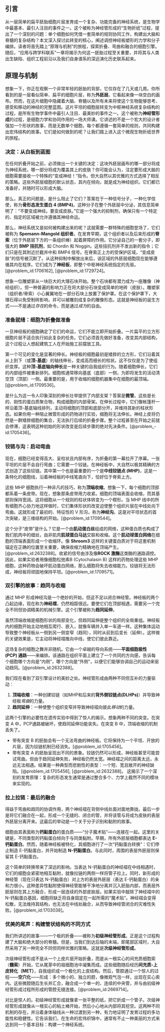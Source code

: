 ## 引言
从一层简单的扁平胚胎细胞片层发育成一个复杂、功能完备的神经系统，是生物学中最基本、最引人注目的事件之一。这个被称为神经管形成的“生物折纸”过程，提出了一个深刻的问题：单个细胞如何凭借一套简单的规则协同工作，构建出大脑和脊髓的复杂结构？本文深入探讨此转变的核心，阐述调控神经板塑形的力学和分子编排。读者将首先踏上“原理与机制”的旅程，探索折叠、弯曲和融合的细胞引擎。随后，“应用与跨学科联系”一章将揭示为何这一胚胎过程至关重要，并将其与人类出生缺陷、组织工程前沿以及我们自身谱系的深远演化历史联系起来。

## 原理与机制

想象一下，你正在观察一个非常年轻的胚胎的背部，它仅存在了几天或几周。你所看到的是一层看似简单、扁平的细胞片层，称为**外胚层**。它看起来像一块空白的画布。然而，在这片细胞中隐藏着大脑、脊髓以及所有未来将使这个生物能够思考、感受和移动的神经的完整蓝图。这片平坦的细胞层转变为中枢神经系统复杂结构的过程，是所有生物学事件中最引人注目、最美妙的事件之一。这个被称为**神经管形成**的过程，是细胞力学和协同作用的一场大师课。它讲述的不是一个宏大的设计者强加一个形状的故事，而是无数单个细胞，每个都遵循一套简单的规则，共同构建出宏伟结构的故事。它们是如何做到的呢？让我们踏上进入这个微观生物折纸世界的旅程。

### 决定：从白板到蓝图

在任何折叠开始之前，必须做出一个关键的决定：这块外胚层画布的哪一部分将成为神经系统，哪一部分将成为覆盖其上的皮肤？你可能会认为，注定要形成大脑的细胞需要接收一个特殊的“变成神经！”指令。但大自然以其优雅的方式选择了相反的策略。这些外胚层细胞的默认状态，其内在倾向，就是成为神经组织。它们都已准备好，并随时可以形成大脑。

那么，真正的问题是，是什么阻止了它们？答案在于一种信号分子，一种化学信使，称为**骨形态发生蛋白 4 (BMP4)**。这种分子在整个外胚层中分泌，其信息简单明了：“不要变成神经。要变成皮肤。”它是一个强大的抑制剂，确保只有一个特定的、指定的区域被允许遵循其神经命运。

那么，神经系统又是如何被构建出来的呢？这就需要一群特殊的细胞登场了，它们被称为 **Spemann-Mangold 组织者**。在发育早期，这个组织者以及后来形成的**脊索**（位于外胚层下方的一条组织棒）起着屏障的作用。它分泌自己的一套分子，即强大的 **BMP 拮抗剂**，如 Chordin 和 Noggin。这些拮抗剂并不发出新的指令；它们只是在其附近拦截并中和 BMP4 信号。在脊索正上方的受保护区域，“变成皮肤”的信号被沉默了。从这种抑制中解放出来后，该区域的外胚层细胞现在能够遵循其内在程序。它们成为了**神经板**，即整个中枢神经系统指定的先驱。[@problem_id:1706162], [@problem_id:1729724]。

想象一位雕塑家从一块巨大的大理石块开始。整个石块都有潜力成为一座雕像（神经组织）。但一种普遍的影响力正在将大部分石块变成简单的地砖（皮肤）。雕塑家（组织者/脊索）小心翼翼地在一部分石块上放置了保护罩。在这个保护罩下，大理石得以免受制砖影响，并可以被雕刻成复杂的雕像形态。这就是神经板的诞生方式——不是通过*存在*的命令，而是通过*成为*的自由。

### 准备就绪：细胞为折叠做准备

一旦神经板的细胞确定了它们的命运，它们不能立即开始折叠。一片扁平的立方形细胞片层不适合执行如此复杂的任务。它们必须首先做好准备，改变其内部结构，这个过程让人想起建筑工人在开始施工前摆放工具。

第一个可见的变化是显著的伸长。神经板的细胞最初是矮胖的立方形，它们沿着其从上到下（或**顶-基底**）的轴线伸长，变成高而细长的柱状。这不仅仅是为了使组织变厚。这种**顶-基底轴向伸长**是一种关键的自我组织行为。随着细胞伸长，它们的内部组件被重新排列。细胞核通常移向基底（底部）一侧，为即将发生的活动清空顶（顶部）一侧。最重要的是，用于收缩的细胞机器集中在细胞的最顶端。[@problem_id:1709536]。

是什么为这一令人印象深刻的伸长壮举提供了内部支架？答案是**微管**。这些是长的、刚性的蛋白质聚合物，构成细胞的内部骨架。在伸长过程中，它们像帐篷杆一样沿着顶-基底轴线排列，主动将细胞的顶部和底部分开，并维持其新的柱状形态。如果你用一种阻止微管形成的药物进行实验，细胞将无法伸长。神经上皮将仍然是一群矮胖细胞的集合，无法执行后续的折叠步骤。整个过程甚至在开始之前就会停滞，这表明这种初始的形状改变是后续步骤的绝对先决条件。[@problem_-id:1705436]。

### 铰链与沟：启动弯曲

现在，细胞已经变得高大、呈柱状且内部有序，为折叠的第一幕拉开了序幕。一张平坦的片层不会自行弯曲；它需要一个铰链。在神经板中，大自然以极其精确的方式创造了这些铰链。其中第一个也是最重要的一个是**中线铰链点 (MHP)**，这是一条特化的细胞线，沿着神经板的中线笔直向下，恰好位于脊索上方。

这些 MHP 细胞执行一种非凡的技巧，称为**顶端收缩**。想象一下，每​​个细胞的顶部都系着一条皮带。现在，想象那条皮带用力收紧。细胞的顶端表面会收缩，而其基部则保持宽阔。这将细胞从一个规则的柱状体转变为一个楔形。当 MHP 线中的所有细胞齐心协力地这样做时，它们集体形状的改变迫使整个组织片层在中线处向下弯曲。这就形成了最初的、特征性的 V 形沟，称为**神经沟**。这是对平坦状态的首次突破，是三维结构的开始。[@problem_id:1709544]。

这个分子“皮带”是什么？它是一个由**肌动蛋白丝**组成的网络，这种蛋白质也构成了我们肌肉中的细丝，由非肌肉**肌球蛋白马达**交联和收缩。这个**肌动球蛋白网络**在细胞的顶端表面形成一个收缩环。像 **Shroom3** 这样的关键蛋白质对于将这套机制锚定在正确的位置至关重要，确保收缩力精确地在顶端产生。[@problem_id:2632388]。收紧的信号由涉及像**ROCK 激酶**这类酶的通路调控。因此，如果实验者用像细胞松弛素B (Cytochalasin B) 这样的药物处理这些 MHP 细胞，这种药物会破坏肌动蛋白网络，那么细胞将失去收缩能力。铰链将无法形成，神经板将顽固地保持平坦。[@problem_id:1709571]。

### 双引擎的故事：趋同与收缩

通过 MHP 形成神经沟是一个绝妙的开始，但这不足以闭合神经管。神经板的两个凸起边缘，现在称为**神经褶**，仍然相距很远。要使它们在顶部相遇，需要另一个完全不同但协调精美的机械引擎。这个引擎被称为**趋同延伸**。

虽然顶端收缩是细胞形状的局部变化，但趋同延伸是整个组织的全局重组。神经板内的细胞开始主动地相互爬行、嵌入，就像车辆并入单一车道一样。这种集体运动导致整个神经板从一侧到另一侧变窄（趋同），同时从前到后变长（延伸）。这样做的关键效果是，它主动将神经褶推向中线，使它们彼此靠近。

这场复杂的细胞之舞并非随机。它由一个卓越的导向系统——**平面细胞极性 (PCP) 通路**——来编排。该通路在组织平面上建立了一个共同的方向感，告诉每个细胞哪个方向是“内侧”，哪个方向是“外侧”，以便它们能够协调自己的运动来驱动趋同。[@problem_id:2632388]。

我们现在看到了双引擎设计的美妙之处。神经管形成由两种不同但互补的力量驱动：
1. **顶端收缩**：一种创建铰链（如MHP和后来的**背外侧铰链点(DLHPs)**）并导致神经板*弯曲*的力量。
2. **趋同延伸**：一种使整个组织变窄并导致神经褶向彼此*移动*的力量。

这两个引擎的必要性在遗传实验中得到了惊人的揭示。想象两种不同的突变。在突变 A 中，PCP通路被破坏，使趋同延伸功能丧失。在突变 B 中，顶端收缩的机制丢失了。
*   带有突变 B 的胚胎会有一个无法弯曲的神经板。它将保持为一个平坦、开放的片层，因为铰链机制已经消失。[@problem_id:1705456]。
*   带有突变 A 的胚胎呈现出不同的景象。铰链仍然可以形成，神经板甚至可能尝试弯曲。但由于趋同延伸失败，神经板仍然太宽。神经褶之间的距离太远，永远无法相遇。结果是一种典型而悲剧性的表型：一个短、宽且敞开的神经缺陷。[@problem_id:1705456], [@problem_id:2632388]。
这揭示了一个深刻的发育原理：复杂的形态发生通常是通过整合多个、力学上截然不同的模块来实现的。

### 拉上拉链：最后的融合

得益于弯曲和趋同的协调作用，两个神经褶在背侧中线处面对面地靠拢。最后一步是将它们融合在一起，形成一个无缝的、闭合的管，并将该管与将成为皮肤的表层外胚层分离开来。这最后的举动是一个关于分子识别和黏附的故事。

细胞由其表面称为**钙黏蛋白**的蛋白质——“分子魔术贴”——连接在一起。这里的关键是，不同类型的钙黏蛋白倾向于与同类黏附。早期，所有外胚层细胞都表达 **E-钙黏蛋白**。然而，随着神经板被特化，其细胞进行了一次“钙黏蛋白转换”：它们停止制造 E-钙黏蛋白，并开始制造 **N-钙黏蛋白**。与此同时，周围的表层外胚层则保留其 E-钙黏蛋白。

这个简单的转换带来了深远的影响。当表达 N-钙黏蛋白的神经褶在中线相遇时，它们的细胞会紧密地相互黏附，就像拉链的两侧一样将管子拉上。同时，新形成的神经管（现在只表达 N-钙黏蛋白）对上方的表层外胚层（表达 E-钙黏蛋白）的亲和力很小。这种差异性黏附使得神经管能够干净地分离并沉入胚胎内部，而表层外胚层则在其上方融合，形成一层连续的外部皮肤层。如果实验中敲除了神经褶中的 N-钙黏蛋白基因，细胞将缺乏将自身固定在一起所需的“魔术贴”。神经褶会变得松散，无法维持其结构，也无法在中线处融合，从而导致神经管闭合的灾难性失败。[@problem_id:1703038]。

### 优美的尾声：构建管状结构的不同方式

我们所讲述的故事——一个板的折叠——被称为**初级神经管形成**。正是这个过程构建了大脑和绝大部分的脊髓。但是，当我们到达后轴的末端，即尾部区域时，大自然采用了另一种完全不同但同样优雅的策略。这就是**次级神经管形成**。

次级神经管形成不是从一个上皮片层开始折叠，而是从一根实心的间充质细胞索（**髓索**）开始，它从尾芽中的祖细胞池中凝集而成。这些细胞随后经历**间充质-上皮转化（MET）**，自我组织成一个极化的上皮结构。然后，管腔通过一个惊人的过程——**空穴化**——形成：多个微小的、独立的腔，像微观气泡一样，出现在实心索内。这些微腔随后生长并汇合，融合成一个单一的、连续的中央管，并与由初级神经管形成过程所形成的管腔无缝连接。[@problem_id:2669714]。

对比是惊人的。初级神经管形成就像拿一张平整的纸，把它折成一个管子。次级神经管形成就像从一根实心的粘土棒开始，然后小心地从内部将其挖空。这两种不同机制的存在，并沿着身体轴线从一种过渡到另一种，有力地证明了发育过程的多功能性和稳健性。它告诉我们，在生命的宏伟织锦中，通常有不止一种美丽的方式来达到同一个基本目标：构建一个神经系统。

